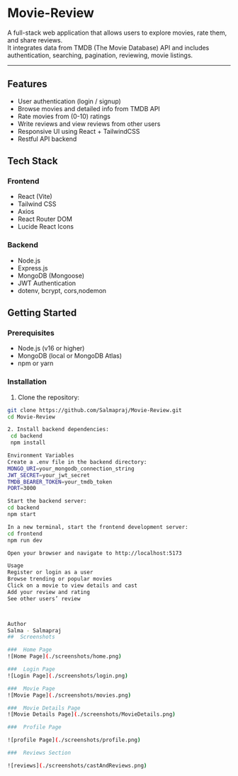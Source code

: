# Movie-Review

A full-stack web application that allows users to explore movies, rate them, and share reviews.  
It integrates data from TMDB (The Movie Database) API and includes authentication, searching, pagination, reviewing, movie listings.

---

## Features

- User authentication (login / signup)
- Browse movies and detailed info from TMDB API
- Rate movies from (0-10) ratings
- Write reviews and view reviews from other users
- Responsive UI using React + TailwindCSS
- Restful API backend

## Tech Stack

### Frontend

- React (Vite)
- Tailwind CSS
- Axios
- React Router DOM
- Lucide React Icons

### Backend

- Node.js
- Express.js
- MongoDB (Mongoose)
- JWT Authentication
- dotenv, bcrypt, cors,nodemon



## Getting Started

### Prerequisites

- Node.js (v16 or higher)
- MongoDB (local or MongoDB Atlas)
- npm or yarn

### Installation

1. Clone the repository:

```bash
git clone https://github.com/Salmapraj/Movie-Review.git
cd Movie-Review

2. Install backend dependencies:
 cd backend
 npm install

Environment Variables
Create a .env file in the backend directory:
MONGO_URI=your_mongodb_connection_string
JWT_SECRET=your_jwt_secret
TMDB_BEARER_TOKEN=your_tmdb_token
PORT=3000

Start the backend server:
cd backend
npm start

In a new terminal, start the frontend development server:
cd frontend
npm run dev

Open your browser and navigate to http://localhost:5173

Usage
Register or login as a user
Browse trending or popular movies
Click on a movie to view details and cast
Add your review and rating
See other users’ review



Author
Salma - Salmapraj
##  Screenshots

###  Home Page
![Home Page](./screenshots/home.png)

###  Login Page
![Login Page](./screenshots/login.png)

###  Movie Page
![Movie Page](./screenshots/movies.png)

###  Movie Details Page
![Movie Details Page](./screenshots/MovieDetails.png)

###  Profile Page

![profile Page](./screenshots/profile.png)

###  Reviews Section

![reviews](./screenshots/castAndReviews.png)
```
